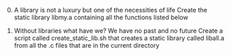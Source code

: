 0. A library is not a luxury but one of the necessities of life
Create the static library libmy.a containing all the functions listed below

1. Without libraries what have we? We have no past and no future
Create a script called create_static_lib.sh that creates a static library called liball.a from all the .c files that are in the current directory

